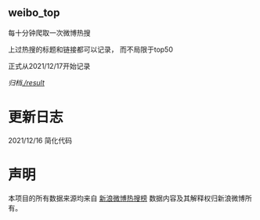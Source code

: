 weibo_top  
---
每十分钟爬取一次微博热搜  
  
上过热搜的标题和链接都可以记录， 而不局限于top50
  
正式从2021/12/17开始记录  
  
*归档[./result](./result/)*

# 更新日志  
2021/12/16  简化代码
# 声明  
本项目的所有数据来源均来自 [新浪微博热搜榜](https://s.weibo.com/top/summary) 数据内容及其解释权归新浪微博所有。
